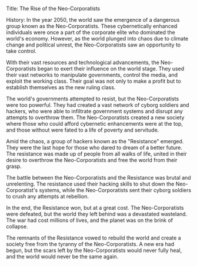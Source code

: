 Title: The Rise of the Neo-Corporatists

History: In the year 2050, the world saw the emergence of a dangerous group known as the Neo-Corporatists. These cybernetically enhanced individuals were once a part of the corporate elite who dominated the world's economy. However, as the world plunged into chaos due to climate change and political unrest, the Neo-Corporatists saw an opportunity to take control.

With their vast resources and technological advancements, the Neo-Corporatists began to exert their influence on the world stage. They used their vast networks to manipulate governments, control the media, and exploit the working class. Their goal was not only to make a profit but to establish themselves as the new ruling class.

The world's governments attempted to resist, but the Neo-Corporatists were too powerful. They had created a vast network of cyborg soldiers and hackers, who were able to infiltrate government systems and disrupt any attempts to overthrow them. The Neo-Corporatists created a new society where those who could afford cybernetic enhancements were at the top, and those without were fated to a life of poverty and servitude.

Amid the chaos, a group of hackers known as the "Resistance" emerged. They were the last hope for those who dared to dream of a better future. The resistance was made up of people from all walks of life, united in their desire to overthrow the Neo-Corporatists and free the world from their grasp.

The battle between the Neo-Corporatists and the Resistance was brutal and unrelenting. The resistance used their hacking skills to shut down the Neo-Corporatist's systems, while the Neo-Corporatists sent their cyborg soldiers to crush any attempts at rebellion.

In the end, the Resistance won, but at a great cost. The Neo-Corporatists were defeated, but the world they left behind was a devastated wasteland. The war had cost millions of lives, and the planet was on the brink of collapse.

The remnants of the Resistance vowed to rebuild the world and create a society free from the tyranny of the Neo-Corporatists. A new era had begun, but the scars left by the Neo-Corporatists would never fully heal, and the world would never be the same again.